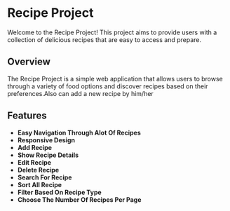 # Recipe Project

Welcome to the Recipe Project! This project aims to provide users with a collection of delicious recipes that are easy to access and prepare.

## Overview

The Recipe Project is a simple web application that allows users to browse through a variety of food options and discover recipes based on their preferences.Also can add a new recipe by him/her

## Features

- **Easy Navigation Through Alot Of Recipes**
- **Responsive Design**  
- **Add Recipe** 
- **Show Recipe Details**
- **Edit Recipe**
- **Delete Recipe**
- **Search For Recipe**
- **Sort All Recipe**
- **Filter Based On Recipe Type**
- **Choose The Number Of Recipes Per Page** 
